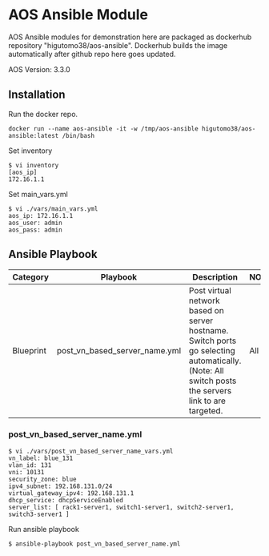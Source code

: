 # **AOS Ansible Module**

AOS Ansible modules for demonstration here are packaged as dockerhub repository "higutomo38/aos-ansible". Dockerhub builds the image automatically after github repo here goes updated.

AOS Version: 3.3.0

## **Installation**

Run the docker repo.
```
docker run --name aos-ansible -it -w /tmp/aos-ansible higutomo38/aos-ansible:latest /bin/bash
```

Set inventory
```
$ vi inventory
[aos_ip]
172.16.1.1 
```

Set main_vars.yml
```
$ vi ./vars/main_vars.yml
aos_ip: 172.16.1.1
aos_user: admin
aos_pass: admin
```

## **Ansible Playbook**

| Category | Playbook | Description | NOS |
| --- | --- | --- | --- |
| Blueprint | post_vn_based_server_name.yml | Post virtual network based on server hostname. Switch ports go selecting automatically. (Note: All switch posts the servers link to are targeted. | All |

### **post_vn_based_server_name.yml**
```
$ vi ./vars/post_vn_based_server_name_vars.yml 
vn_label: blue_131
vlan_id: 131
vni: 10131
security_zone: blue
ipv4_subnet: 192.168.131.0/24
virtual_gateway_ipv4: 192.168.131.1
dhcp_service: dhcpServiceEnabled
server_list: [ rack1-server1, switch1-server1, switch2-server1, switch3-server1 ]
```

Run ansible playbook
```
$ ansible-playbook post_vn_based_server_name.yml
```



